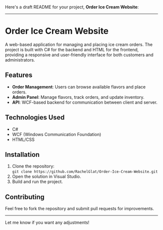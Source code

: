 Here's a draft README for your project, **Order Ice Cream Website**:

---

# Order Ice Cream Website

A web-based application for managing and placing ice cream orders. The project is built with C# for the backend and HTML for the frontend, providing a responsive and user-friendly interface for both customers and administrators.

## Features
- **Order Management**: Users can browse available flavors and place orders.
- **Admin Panel**: Manage flavors, track orders, and update inventory.
- **API**: WCF-based backend for communication between client and server.

## Technologies Used
- C#
- WCF (Windows Communication Foundation)
- HTML/CSS

## Installation
1. Clone the repository:  
   `git clone https://github.com/RachelGlat/Order-Ice-Cream-Website.git`
2. Open the solution in Visual Studio.
3. Build and run the project.

## Contributing
Feel free to fork the repository and submit pull requests for improvements.

---

Let me know if you want any adjustments!
